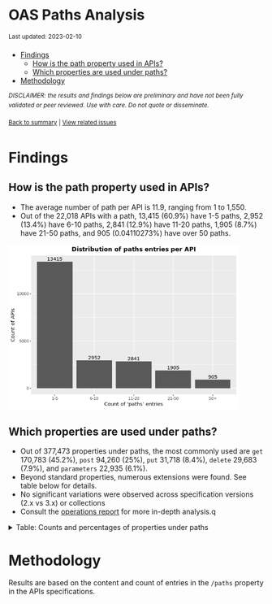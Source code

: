 OAS Paths Analysis
================
<sup>Last updated: 2023-02-10</sup>

- <a href="#findings" id="toc-findings">Findings</a>
  - <a href="#how-is-the-path-property-used-in-apis"
    id="toc-how-is-the-path-property-used-in-apis">How is the path property
    used in APIs?</a>
  - <a href="#which-properties-are-used-under-paths"
    id="toc-which-properties-are-used-under-paths">Which properties are used
    under paths?</a>
- <a href="#methodology" id="toc-methodology">Methodology</a>

<sup>*DISCLAIMER: the results and findings below are preliminary and
have not been fully validated or peer reviewed. Use with care. Do not
quote or disseminate.*</sup>

<sup>[Back to summary](oas_summary.md) \| [View related
issues](https://github.com/postman-open-technologies/knowledge-base/labels/oas%3Apaths)</sup>

# Findings

## How is the path property used in APIs?

- The average number of path per API is 11.9, ranging from 1 to 1,550.
- Out of the 22,018 APIs with a path, 13,415 (60.9%) have 1-5 paths,
  2,952 (13.4%) have 6-10 paths, 2,841 (12.9%) have 11-20 paths, 1,905
  (8.7%) have 21-50 paths, and 905 (0.04110273%) have over 50 paths.

<img src="oas_paths_files/figure-gfm/oas_paths_buckets_barplot-1.png" width="90%" />

## Which properties are used under paths?

- Out of 377,473 properties under paths, the most commonly used are
  `get` 170,783 (45.2%), `post` 94,260 (25%), `put` 31,718 (8.4%),
  `delete` 29,683 (7.9%), and `parameters` 22,935 (6.1%).
- Beyond standard properties, numerous extensions were found. See table
  below for details.
- No significant variations were observed across specification versions
  (2.x vs 3.x) or collections
- Consult the [operations report](oas_paths_operations.md) for more
  in-depth analysis.q

<details>
<summary>
Table: Counts and percentages of properties under paths
</summary>

| property                               |      n |       pct |
|:---------------------------------------|-------:|----------:|
| get                                    | 170783 | 0.4524377 |
| post                                   |  94260 | 0.2497132 |
| put                                    |  31718 | 0.0840272 |
| delete                                 |  29683 | 0.0786361 |
| parameters                             |  22935 | 0.0607593 |
| patch                                  |   8312 | 0.0220201 |
| x-swagger-router-controller            |   6402 | 0.0169602 |
| \$ref                                  |   4757 | 0.0126022 |
| description                            |   1848 | 0.0048957 |
| servers                                |   1349 | 0.0035738 |
| options                                |    773 | 0.0020478 |
| summary                                |    764 | 0.0020240 |
| x-endpoint                             |    687 | 0.0018200 |
| x-platforms-available                  |    663 | 0.0017564 |
| head                                   |    351 | 0.0009299 |
| x-swagger-pipe                         |    299 | 0.0007921 |
| x-route-enum                           |    291 | 0.0007709 |
| x-twilio                               |    272 | 0.0007206 |
| x-api-version                          |    175 | 0.0004636 |
| x-summary                              |    146 | 0.0003868 |
| x-linode-cli-command                   |    133 | 0.0003523 |
| x-default-output-properties            |    129 | 0.0003417 |
| x-path-type                            |    129 | 0.0003417 |
| x-description                          |     81 | 0.0002146 |
| x-restlet                              |     67 | 0.0001775 |
| x-related-model                        |     45 | 0.0001192 |
| x-gelato-group                         |     39 | 0.0001033 |
| x-amazon-apigateway-any-method         |     35 | 0.0000927 |
| x-vault-unauthenticated                |     35 | 0.0000927 |
| x-vault-sudo                           |     25 | 0.0000662 |
| x-modules                              |     25 | 0.0000662 |
| x-controller                           |     25 | 0.0000662 |
| x-ms-notification-content              |     20 | 0.0000530 |
| trace                                  |     16 | 0.0000424 |
| x-WM-COMPLETE_PATH                     |     14 | 0.0000371 |
| x-a127-apply                           |     14 | 0.0000371 |
| x-amf-description                      |     12 | 0.0000318 |
| x-vault-createSupported                |     11 | 0.0000291 |
| x-swagger-section-capabilities         |      9 | 0.0000238 |
| x-eac-ignore                           |      8 | 0.0000212 |
| x-volos-apply                          |      7 | 0.0000185 |
| x-data_classification                  |      7 | 0.0000185 |
| x-external                             |      7 | 0.0000185 |
| x-internal                             |      7 | 0.0000185 |
| x-swagger-section-2fa-bypass-permitted |      7 | 0.0000185 |
| x-controller-interface                 |      6 | 0.0000159 |
| x-last-modified                        |      6 | 0.0000159 |
| x-zendesk-owner                        |      6 | 0.0000159 |
| x-snyk-api-resource                    |      6 | 0.0000159 |
| x-order                                |      6 | 0.0000159 |
| x-swagger-route-controller             |      5 | 0.0000132 |
| x-vendor-method                        |      5 | 0.0000132 |
| x-kusk                                 |      4 | 0.0000106 |
| x-handler                              |      4 | 0.0000106 |
| x-python-connexion-openapi-name        |      4 | 0.0000106 |
| x-private                              |      4 | 0.0000106 |
| x-vertx-event-bus                      |      3 | 0.0000079 |
| x-annotation-counting                  |      2 | 0.0000053 |
| x-wso2-sandbox-endpoints               |      2 | 0.0000053 |
| x-annotation-meta-data                 |      2 | 0.0000053 |
| x-exegesis-controller                  |      2 | 0.0000053 |
| x-annotation-experimental              |      2 | 0.0000053 |
| x-oba-custom                           |      2 | 0.0000053 |
| x-wso2-production-endpoints            |      2 | 0.0000053 |
| x-annotation-clearanceLevel            |      2 | 0.0000053 |
| x-style-validator-ignored              |      2 | 0.0000053 |
| x-db-table-name                        |      2 | 0.0000053 |
| x-amzn-api-sandbox                     |      2 | 0.0000053 |
| x-temp                                 |      1 | 0.0000026 |
| x-volos-authorizations                 |      1 | 0.0000026 |
| x-wso2-disable-security                |      1 | 0.0000026 |
| x-wso2-request-interceptor             |      1 | 0.0000026 |
| x-lambda                               |      1 | 0.0000026 |
| x-test                                 |      1 | 0.0000026 |
| x-bank                                 |      1 | 0.0000026 |
| x-route-filters                        |      1 | 0.0000026 |
| x-kong-plugin-key-auth                 |      1 | 0.0000026 |
| x-DNB-ID                               |      1 | 0.0000026 |
| x-DNB-Name                             |      1 | 0.0000026 |
| x-openapi-router-controller            |      1 | 0.0000026 |
| x-a127-authorizations                  |      1 | 0.0000026 |
| x-zally-ignore                         |      1 | 0.0000026 |
| x-oad-type                             |      1 | 0.0000026 |
| x-comment                              |      1 | 0.0000026 |
| x-swagstar                             |      1 | 0.0000026 |

</details>

# Methodology

Results are based on the content and count of entries in the `/paths`
property in the APIs specifications.
